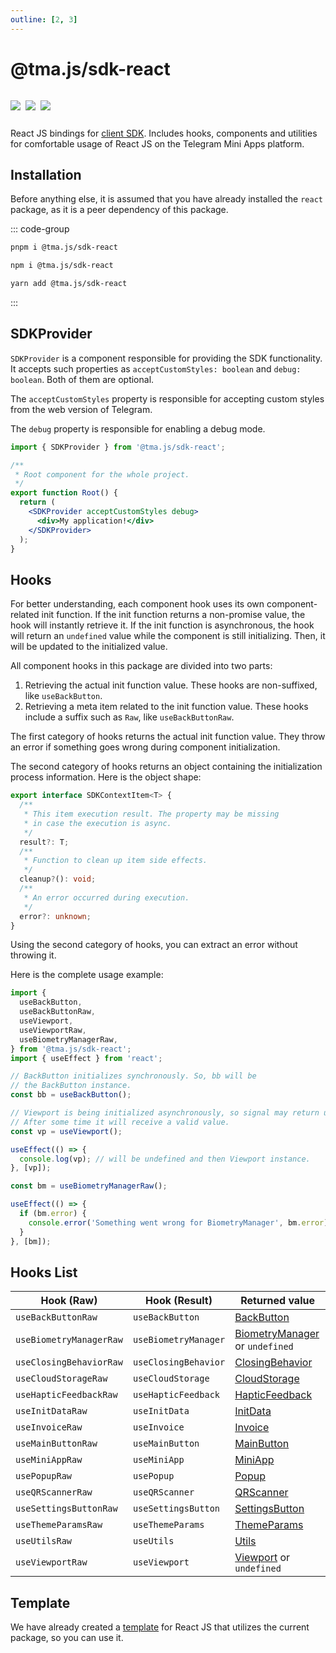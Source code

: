 ```yaml
---
outline: [2, 3]
---
```


# @tma.js/sdk-react

<p style="display: inline-flex; gap: 8px">
  <a href="https://npmjs.com/package/@tma.js/sdk-react">
    <img src="https://img.shields.io/npm/v/@tma.js/sdk-react?logo=npm"/>
  </a>
  <img src="https://img.shields.io/bundlephobia/minzip/@tma.js/sdk-react"/>
  <a href="https://github.com/Telegram-Mini-Apps/tma.js/tree/master/packages/sdk-react">
    <img src="https://img.shields.io/badge/source-black?logo=github"/>
  </a>
</p>

React JS bindings for [client SDK](tma-js-sdk.md). Includes hooks, components and utilities
for comfortable usage of React JS on the Telegram Mini Apps platform.

## Installation

Before anything else, it is assumed that you have already installed the `react` package, as it is
a peer dependency of this package.

::: code-group

```bash [pnpm]
pnpm i @tma.js/sdk-react
```

```bash [npm]
npm i @tma.js/sdk-react
```

```bash [yarn]
yarn add @tma.js/sdk-react
```

:::

## SDKProvider

`SDKProvider` is a component responsible for providing the SDK functionality. It accepts
such properties as `acceptCustomStyles: boolean` and `debug: boolean`. Both of them are optional.

The `acceptCustomStyles` property is responsible for accepting custom styles from the web version of
Telegram.

The `debug` property is responsible for enabling a debug mode.

```jsx
import { SDKProvider } from '@tma.js/sdk-react';

/**
 * Root component for the whole project.
 */
export function Root() {
  return (
    <SDKProvider acceptCustomStyles debug>
      <div>My application!</div>
    </SDKProvider>
  );
}
```

## Hooks

For better understanding, each component hook uses its own component-related init function. If the
init function returns a non-promise value, the hook will instantly retrieve it. If the init function
is asynchronous, the hook will return an `undefined` value while the component is still
initializing. Then, it will be updated to the initialized value.

All component hooks in this package are divided into two parts:

1. Retrieving the actual init function value. These hooks are non-suffixed, like `useBackButton`.
2. Retrieving a meta item related to the init function value. These hooks include a suffix such
   as `Raw`, like `useBackButtonRaw`.

The first category of hooks returns the actual init function value. They throw an error if something
goes wrong during component initialization.

The second category of hooks returns an object containing the initialization process information.
Here is the object shape:

```ts
export interface SDKContextItem<T> {
  /**
   * This item execution result. The property may be missing
   * in case the execution is async.
   */
  result?: T;
  /**
   * Function to clean up item side effects.
   */
  cleanup?(): void;
  /**
   * An error occurred during execution.
   */
  error?: unknown;
}
```

Using the second category of hooks, you can extract an error without throwing it.

Here is the complete usage example:

```ts
import {
  useBackButton,
  useBackButtonRaw,
  useViewport,
  useViewportRaw,
  useBiometryManagerRaw,
} from '@tma.js/sdk-react';
import { useEffect } from 'react';

// BackButton initializes synchronously. So, bb will be 
// the BackButton instance.
const bb = useBackButton();

// Viewport is being initialized asynchronously, so signal may return undefined.
// After some time it will receive a valid value.
const vp = useViewport();

useEffect(() => {
  console.log(vp); // will be undefined and then Viewport instance.
}, [vp]);

const bm = useBiometryManagerRaw();

useEffect(() => {
  if (bm.error) {
    console.error('Something went wrong for BiometryManager', bm.error);
  }
}, [bm]);
```

## Hooks List

| Hook (Raw)              | Hook (Result)        | Returned value                                                              |
|-------------------------|----------------------|-----------------------------------------------------------------------------|
| `useBackButtonRaw`      | `useBackButton`      | [BackButton](tma-js-sdk/components/back-button.md)                          |
| `useBiometryManagerRaw` | `useBiometryManager` | [BiometryManager](tma-js-sdk/components/biometry-manager.md) or `undefined` |
| `useClosingBehaviorRaw` | `useClosingBehavior` | [ClosingBehavior](tma-js-sdk/components/closing-behavior.md)                |
| `useCloudStorageRaw`    | `useCloudStorage`    | [CloudStorage](tma-js-sdk/components/cloud-storage.md)                      |
| `useHapticFeedbackRaw`  | `useHapticFeedback`  | [HapticFeedback](tma-js-sdk/components/haptic-feedback.md)                  |
| `useInitDataRaw`        | `useInitData`        | [InitData](tma-js-sdk/components/init-data.md)                              |
| `useInvoiceRaw`         | `useInvoice`         | [Invoice](tma-js-sdk/components/invoice.md)                                 |
| `useMainButtonRaw`      | `useMainButton`      | [MainButton](tma-js-sdk/components/main-button.md)                          |
| `useMiniAppRaw`         | `useMiniApp`         | [MiniApp](tma-js-sdk/components/mini-app.md)                                |
| `usePopupRaw`           | `usePopup`           | [Popup](tma-js-sdk/components/popup.md)                                     |
| `useQRScannerRaw`       | `useQRScanner`       | [QRScanner](tma-js-sdk/components/qr-scanner.md)                            |
| `useSettingsButtonRaw`  | `useSettingsButton`  | [SettingsButton](tma-js-sdk/components/settings-button.md)                  |
| `useThemeParamsRaw`     | `useThemeParams`     | [ThemeParams](tma-js-sdk/components/theme-params.md)                        |
| `useUtilsRaw`           | `useUtils`           | [Utils](tma-js-sdk/components/utils.md)                                     |
| `useViewportRaw`        | `useViewport`        | [Viewport](tma-js-sdk/components/viewport.md) or `undefined`                |

## Template

We have already created a [template](https://github.com/Telegram-Mini-Apps/reactjs-template) for
React JS that utilizes the current package, so you can use it.
